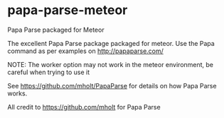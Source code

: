 papa-parse-meteor
=================

Papa Parse packaged for Meteor

The excellent Papa Parse package packaged for meteor. Use the Papa command as per examples on http://papaparse.com/

NOTE: The worker option may not work in the meteor environment, be careful when trying to use it

See https://github.com/mholt/PapaParse for details on how Papa Parse works.

All credit to https://github.com/mholt for Papa Parse
